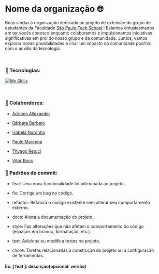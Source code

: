 
# Nome da organização 🌐 

Boas vindas à organização dedicada ao projeto de extensão do grupo de estudantes da Faculdade [São Paulo Tech School](https://www.sptech.school/) !
Estamos entusiasmados em ter vocês conosco enquanto colaboramos e impulsionamos iniciativas significativas em prol do nosso grupo e da comunidade. Juntos, vamos explorar novas possibilidades e criar um impacto na comunidade positivo com o auxilio da tecnologia.

<br>

### 📌 Tecnologias: 
[![My Skills](https://skillicons.dev/icons?i=html,css,react,java,spring,js,mysql,docker,aws)](https://skillicons.dev) <br>


<br>

### 📌  Colabordores: 

- [Adriano Allexander](https://www.linkedin.com/in/adrianoallexander/) 

- [Bárbara Barbato](https://www.linkedin.com/in/b%C3%A1rbara-barbato-de-oliveira-1816ab280/)  

- [Isabela Noronha](https://www.linkedin.com/in/isabela-noronha-934311235/)  

- [Paulo Marcena](https://www.linkedin.com/in/paulo-marcena-b4a26a258/)  

- [Thyago Retuci](https://www.linkedin.com/in/thyago-retuci-069306281/) 

- [Vitor Boos](https://www.linkedin.com/in/vitor-boos-teixeira-7b42bb2a6/)

### 📌  Padrões de commit:

- feat: Uma nova funcionalidade foi adicionada ao projeto.

- fix: Corrige um bug no código.

- refactor: Refatora o código existente sem alterar seu comportamento externo.

- docs: Altera a documentação do projeto.

- style: Faz alterações que não afetam o comportamento do código (espaços em branco, formatação, etc.).

- test: Adiciona ou modifica testes no projeto.

- chore: Tarefas relacionadas à construção do projeto ou à configuração de ferramentas.

#### Ex: [ feat ]: descrição(opcional: versão)
